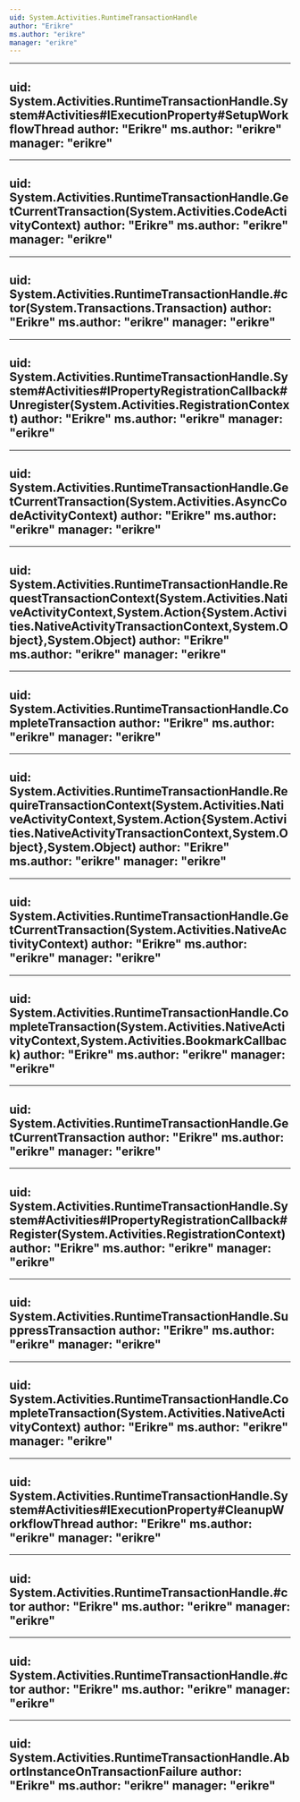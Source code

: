 ```yaml
---
uid: System.Activities.RuntimeTransactionHandle
author: "Erikre"
ms.author: "erikre"
manager: "erikre"
---
```


---
uid: System.Activities.RuntimeTransactionHandle.System#Activities#IExecutionProperty#SetupWorkflowThread
author: "Erikre"
ms.author: "erikre"
manager: "erikre"
---

---
uid: System.Activities.RuntimeTransactionHandle.GetCurrentTransaction(System.Activities.CodeActivityContext)
author: "Erikre"
ms.author: "erikre"
manager: "erikre"
---

---
uid: System.Activities.RuntimeTransactionHandle.#ctor(System.Transactions.Transaction)
author: "Erikre"
ms.author: "erikre"
manager: "erikre"
---

---
uid: System.Activities.RuntimeTransactionHandle.System#Activities#IPropertyRegistrationCallback#Unregister(System.Activities.RegistrationContext)
author: "Erikre"
ms.author: "erikre"
manager: "erikre"
---

---
uid: System.Activities.RuntimeTransactionHandle.GetCurrentTransaction(System.Activities.AsyncCodeActivityContext)
author: "Erikre"
ms.author: "erikre"
manager: "erikre"
---

---
uid: System.Activities.RuntimeTransactionHandle.RequestTransactionContext(System.Activities.NativeActivityContext,System.Action{System.Activities.NativeActivityTransactionContext,System.Object},System.Object)
author: "Erikre"
ms.author: "erikre"
manager: "erikre"
---

---
uid: System.Activities.RuntimeTransactionHandle.CompleteTransaction
author: "Erikre"
ms.author: "erikre"
manager: "erikre"
---

---
uid: System.Activities.RuntimeTransactionHandle.RequireTransactionContext(System.Activities.NativeActivityContext,System.Action{System.Activities.NativeActivityTransactionContext,System.Object},System.Object)
author: "Erikre"
ms.author: "erikre"
manager: "erikre"
---

---
uid: System.Activities.RuntimeTransactionHandle.GetCurrentTransaction(System.Activities.NativeActivityContext)
author: "Erikre"
ms.author: "erikre"
manager: "erikre"
---

---
uid: System.Activities.RuntimeTransactionHandle.CompleteTransaction(System.Activities.NativeActivityContext,System.Activities.BookmarkCallback)
author: "Erikre"
ms.author: "erikre"
manager: "erikre"
---

---
uid: System.Activities.RuntimeTransactionHandle.GetCurrentTransaction
author: "Erikre"
ms.author: "erikre"
manager: "erikre"
---

---
uid: System.Activities.RuntimeTransactionHandle.System#Activities#IPropertyRegistrationCallback#Register(System.Activities.RegistrationContext)
author: "Erikre"
ms.author: "erikre"
manager: "erikre"
---

---
uid: System.Activities.RuntimeTransactionHandle.SuppressTransaction
author: "Erikre"
ms.author: "erikre"
manager: "erikre"
---

---
uid: System.Activities.RuntimeTransactionHandle.CompleteTransaction(System.Activities.NativeActivityContext)
author: "Erikre"
ms.author: "erikre"
manager: "erikre"
---

---
uid: System.Activities.RuntimeTransactionHandle.System#Activities#IExecutionProperty#CleanupWorkflowThread
author: "Erikre"
ms.author: "erikre"
manager: "erikre"
---

---
uid: System.Activities.RuntimeTransactionHandle.#ctor
author: "Erikre"
ms.author: "erikre"
manager: "erikre"
---

---
uid: System.Activities.RuntimeTransactionHandle.#ctor
author: "Erikre"
ms.author: "erikre"
manager: "erikre"
---

---
uid: System.Activities.RuntimeTransactionHandle.AbortInstanceOnTransactionFailure
author: "Erikre"
ms.author: "erikre"
manager: "erikre"
---
